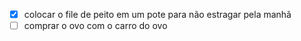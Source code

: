 - [x] colocar o file de peito em um pote para não estragar pela manhã
- [ ] comprar o ovo com o carro do ovo